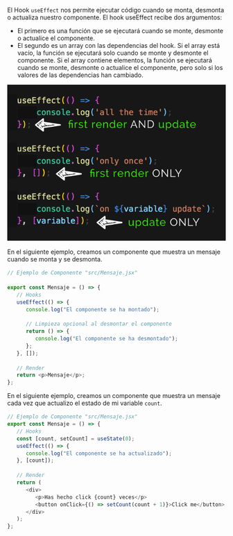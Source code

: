 El Hook `useEffect` nos permite ejecutar código cuando se monta, desmonta o actualiza nuestro componente.
El hook useEffect recibe dos argumentos:

-  El primero es una función que se ejecutará cuando se monte, desmonte o actualice el componente.
-  El segundo es un array con las dependencias del hook. Si el array está vacío, la función se ejecutará solo cuando se monte y desmonte el componente. Si el array contiene elementos, la función se ejecutará cuando se monte, desmonte o actualice el componente, pero solo si los valores de las dependencias han cambiado.

![img](uploads/imgs/react-hooks-useeffect.png)

En el siguiente ejemplo, creamos un componente que muestra un mensaje cuando se monta y se desmonta.

```js
// Ejemplo de Componente "src/Mensaje.jsx"

export const Mensaje = () => {
   // Hooks
   useEffect(() => {
      console.log("El componente se ha montado");

      // Limpieza opcional al desmontar el componente
      return () => {
         console.log("El componente se ha desmontado");
      };
   }, []);

   // Render
   return <p>Mensaje</p>;
};
```

En el siguiente ejemplo, creamos un componente que muestra un mensaje cada vez que actualizo el estado de mi variable `count`.

```js
// Ejemplo de Componente "src/Mensaje.jsx"
export const Mensaje = () => {
   // Hooks
   const [count, setCount] = useState(0);
   useEffect(() => {
      console.log("El componente se ha actualizado");
   }, [count]);

   // Render
   return (
      <div>
         <p>Has hecho click {count} veces</p>
         <button onClick={() => setCount(count + 1)}>Click me</button>
      </div>
   );
};
```
